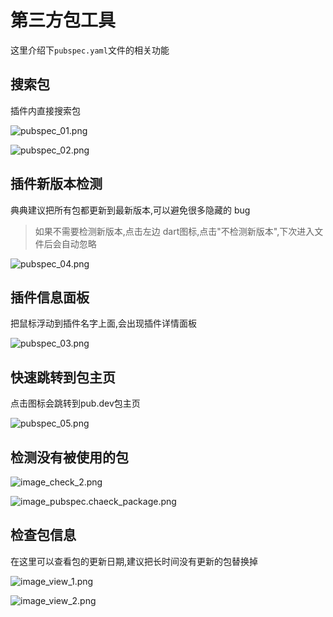 # 第三方包工具

这里介绍下`pubspec.yaml`文件的相关功能


## 搜索包

插件内直接搜索包

![pubspec_01.png](/images/pubspec/pubspec_01.png)

![pubspec_02.png](/images/pubspec/pubspec_02.png)


## 插件新版本检测

<note>
<p>典典建议把所有包都更新到最新版本,可以避免很多隐藏的 bug</p>
</note>


> 如果不需要检测新版本,点击左边 dart图标,点击"不检测新版本",下次进入文件后会自动忽略


![pubspec_04.png](/images/pubspec/pubspec_04.png)

## 插件信息面板

把鼠标浮动到插件名字上面,会出现插件详情面板

![pubspec_03.png](/images/pubspec/pubspec_03.png)


## 快速跳转到包主页

点击图标会跳转到pub.dev包主页

![pubspec_05.png](/images/pubspec/pubspec_05.png)

## 检测没有被使用的包

![image_check_2.png](/images/image_check_2.png)

![image_pubspec.chaeck_package.png](/images/image_pubspec.chaeck_package.png)

## 检查包信息

在这里可以查看包的更新日期,建议把长时间没有更新的包替换掉

![image_view_1.png](/images/image_view_1.png)

![image_view_2.png](/images/image_view_2.png)
